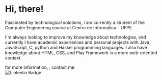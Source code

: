 <h1> Hi, there! </h1>

<p> Fascinated by technological solutions, I am currently a student of the Computer Engineering course at Centro de Informática - UFPE</p>  
    
<p> I'm always looking to improve my knowledge about technologies, and currently I have academic experiences and personal projects with Java, JavaScript, C, python and Haskel programming languages. I also have knowledge about HTML, CSS, and Play Framework in a more web-oriented context.
</p>

for more information, , contact me: <br> 
![Linkedin Badge](https://img.shields.io/badge/-LinkedIn-blue?style=flat-square&logo=Linkedin&logoColor=white&link=https://www.linkedin.com/in/victor-emanuel-219b8517b/)



